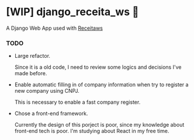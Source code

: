 # [WIP] django_receita_ws :snake:

A Django Web App used with [Receitaws](https://receitaws.com.br/api)

### TODO
* Large refactor.
  
    Since it is a old code, I need to review some logics and decisions I've made before.
  
* Enable automatic filling in of company information when try to register a new company using CNPJ.

    This is necessary to enable a fast company register.

* Chose a front-end framework.

    Currently the design of this porject is poor, since my knowledge about front-end tech is poor. I'm studying about React in my free time.